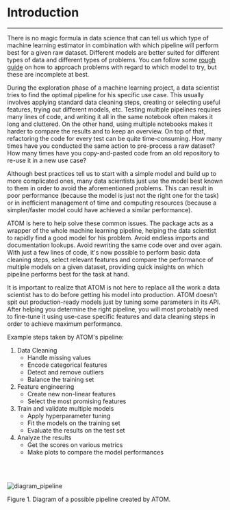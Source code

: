 # Introduction
--------------

There is no magic formula in data science that can tell us which type
of machine learning estimator in combination with which pipeline will
perform best for a given raw dataset. Different models are better
suited for different types of data and different types of problems. You
can follow some [rough guide](https://scikit-learn.org/stable/tutorial/machine_learning_map/index.html)
on how to approach problems with regard to which model to try, but
these are incomplete at best.

During the exploration phase of a machine learning project, a data
scientist tries to find the optimal pipeline for his specific use case.
This usually involves applying standard data cleaning steps, creating
or selecting useful features, trying out different models, etc. Testing
multiple pipelines requires many lines of code, and writing it all in
the same notebook often makes it long and cluttered. On the other hand,
using multiple notebooks makes it harder to compare the results and to
keep an overview. On top of that, refactoring the code for every test
can be quite time-consuming. How many times have you conducted the same
action to pre-process a raw dataset? How many times have you
copy-and-pasted code from an old repository to re-use it in a new use
case?

Although best practices tell us to start with a simple model and build
up to more complicated ones, many data scientists just use the model
best known to them in order to avoid the aforementioned problems. This
can result in poor performance (because the model is just not the
right one for the task) or in inefficient management of time and
computing resources (because a simpler/faster model could have achieved
a similar performance).

ATOM is here to help solve these common issues. The package acts as
a wrapper of the whole machine learning pipeline, helping the data
scientist to rapidly find a good model for his problem. Avoid
endless imports and documentation lookups. Avoid rewriting the same
code over and over again. With just a few lines of code, it's now
possible to perform basic data cleaning steps, select relevant
features and compare the performance of multiple models on a given
dataset, providing quick insights on which pipeline performs best
for the task at hand.

It is important to realize that ATOM is not here to replace all the
work a data scientist has to do before getting his model into
production. ATOM doesn't spit out production-ready models just by
tuning some parameters in its API. After helping you determine the
right pipeline, you will most probably need to fine-tune it using
use-case specific features and data cleaning steps in order to
achieve maximum performance.

Example steps taken by ATOM's pipeline:

1. Data Cleaning
	* Handle missing values
	* Encode categorical features
    * Detect and remove outliers
	* Balance the training set
2. Feature engineering
    * Create new non-linear features
	* Select the most promising features
3. Train and validate multiple models
	* Apply hyperparameter tuning
	* Fit the models on the training set
    * Evaluate the results on the test set
4. Analyze the results
    * Get the scores on various metrics
    * Make plots to compare the model performances


<br><br>

![diagram_pipeline](../img/diagram_pipeline.png)
<figcaption>Figure 1. Diagram of a possible pipeline created by ATOM.</figcaption>
